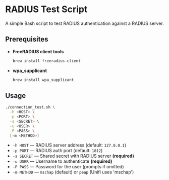 # RADIUS Test Script

A simple Bash script to test RADIUS authentication against a RADIUS server.

## Prerequisites

* **FreeRADIUS client tools**

  ```sh
  brew install freeradius-client
  ```
* **wpa\_supplicant** 

  ```sh
  brew install wpa_supplicant
  ```

## Usage

```sh
./connection_test.sh \
  -h <HOST> \
  -p <PORT> \
  -s <SECRET> \
  -u <USER> \
  -P <PASS> \
  [-m <METHOD>]
```

* `-h HOST` — RADIUS server address (default: `127.0.0.1`)
* `-p PORT` — RADIUS auth port (default: `1812`)
* `-s SECRET` — Shared secret with RADIUS server **(required)**
* `-u USER` — Username to authenticate **(required)**
* `-P PASS` — Password for the user (prompts if omitted)
* `-m METHOD` — `mschap` (default) or `peap` (Unifi uses 'mschap')

